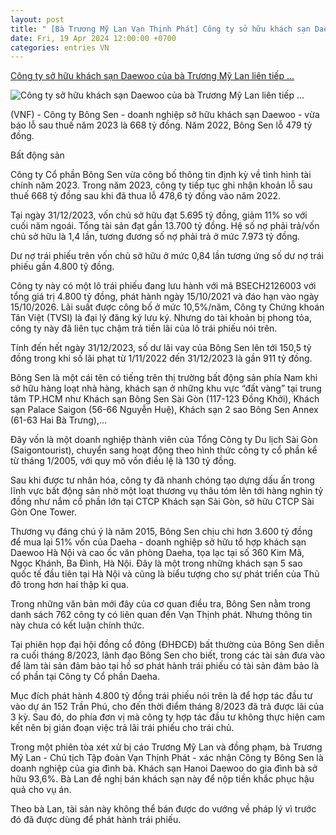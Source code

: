 ```yaml
---
layout: post
title: " [Bà Trương Mỹ Lan Vạn Thịnh Phát] Công ty sở hữu khách sạn Daewoo của bà Trương Mỹ Lan liên tiếp ..."
date: Fri, 19 Apr 2024 12:00:00 +0700
categories: entries VN
---
```

[Công ty sở hữu khách sạn Daewoo của bà Trương Mỹ Lan liên tiếp ...](https://vietnamfinance.vn/cong-ty-so-huu-khach-san-daewoo-cua-ba-truong-my-lan-lien-tiep-bao-lo-20180504224297745.htm)

![Công ty sở hữu khách sạn Daewoo của bà Trương Mỹ Lan liên tiếp ...](https://img.vietnamfinance.vn/webp-jpg/600x391/upload/news/vuphong/2024/4/19/khach-san-daewoo-hanoi.webp)

(VNF) - Công ty Bông Sen - doanh nghiệp sở hữu khách sạn Daewoo - vừa báo lỗ sau thuế năm 2023 là 668 tỷ đồng. Năm 2022, Bông Sen lỗ 479 tỷ đồng.

Bất động sản

Công ty Cổ phần Bông Sen vừa công bố thông tin định kỳ về tình hình tài chính năm 2023. Trong năm 2023, công ty tiếp tục ghi nhận khoản lỗ sau thuế 668 tỷ đồng sau khi đã thua lỗ 478,6 tỷ đồng vào năm 2022.

Tại ngày 31/12/2023, vốn chủ sở hữu đạt 5.695 tỷ đồng, giảm 11% so với cuối năm ngoái. Tổng tài sản đạt gần 13.700 tỷ đồng. Hệ số nợ phải trả/vốn chủ sở hữu là 1,4 lần, tương đương số nợ phải trả ở mức 7.973 tỷ đồng.

Dư nợ trái phiếu trên vốn chủ sở hữu ở mức 0,84 lần tương ứng số dư nợ trái phiếu gần 4.800 tỷ đồng.

Công ty này có một lô trái phiếu đang lưu hành với mã BSECH2126003 với tổng giá trị 4.800 tỷ đồng, phát hành ngày 15/10/2021 và đáo hạn vào ngày 15/10/2026. Lãi suất được công bố ở mức 10,5%/năm, Công ty Chứng khoán Tân Việt (TVSI) là đại lý đăng ký lưu ký. Nhưng do tài khoản bị phong tỏa, công ty này đã liên tục chậm trả tiền lãi của lô trái phiếu nói trên.

Tính đến hết ngày 31/12/2023, số dư lãi vay của Bông Sen lên tới 150,5 tỷ đồng trong khi số lãi phạt từ 1/11/2022 đến 31/12/2023 là gần 911 tỷ đồng.

Bông Sen là một cái tên có tiếng trên thị trường bất động sản phía Nam khi sở hữu hàng loạt nhà hàng, khách sạn ở những khu vực “đất vàng” tại trung tâm TP.HCM như Khách sạn Bông Sen Sài Gòn (117-123 Đồng Khởi), Khách sạn Palace Saigon (56-66 Nguyễn Huệ), Khách sạn 2 sao Bông Sen Annex (61-63 Hai Bà Trưng),…

Đây vốn là một doanh nghiệp thành viên của Tổng Công ty Du lịch Sài Gòn (Saigontourist), chuyển sang hoạt động theo hình thức công ty cổ phần kể từ tháng 1/2005, với quy mô vốn điều lệ là 130 tỷ đồng.

Sau khi được tư nhân hóa, công ty đã nhanh chóng tạo dựng dấu ấn trong lĩnh vực bất động sản nhờ một loạt thương vụ thâu tóm lên tới hàng nghìn tỷ đồng như nắm cổ phần lớn tại CTCP Khách sạn Sài Gòn, sở hữu CTCP Sài Gòn One Tower.

Thương vụ đáng chú ý là năm 2015, Bông Sen chịu chi hơn 3.600 tỷ đồng để mua lại 51% vốn của Daeha - doanh nghiệp sở hữu tổ hợp khách sạn Daewoo Hà Nội và cao ốc văn phòng Daeha, tọa lạc tại số 360 Kim Mã, Ngọc Khánh, Ba Đình, Hà Nội. Đây là một trong những khách sạn 5 sao quốc tế đầu tiên tại Hà Nội và cũng là biểu tượng cho sự phát triển của Thủ đô trong hơn hai thập kỉ qua.

Trong những văn bản mới đây của cơ quan điều tra, Bông Sen nằm trong danh sách 762 công ty có liên quan đến Vạn Thịnh phát. Nhưng thông tin này chưa có kết luận chính thức.

Tại phiên họp đại hội đồng cổ đông (ĐHĐCĐ) bất thường của Bông Sen diễn ra cuối tháng 8/2023, lãnh đạo Bông Sen cho biết, trong các tài sản đưa vào để làm tài sản đảm bảo tại hồ sơ phát hành trái phiếu có tài sản đảm bảo là cổ phần tại Công ty Cổ phần Daeha.

Mục đích phát hành 4.800 tỷ đồng trái phiếu nói trên là để hợp tác đầu tư vào dự án 152 Trần Phú, cho đến thời điểm tháng 8/2023 đã trả được lãi của 3 kỳ. Sau đó, do phía đơn vị mà công ty hợp tác đầu tư không thực hiện cam kết nên bị gián đoạn việc trả lãi trái phiếu cho trái chủ.

Trong một phiên tòa xét xử bị cáo Trương Mỹ Lan và đồng phạm, bà Trương Mỹ Lan - Chủ tịch Tập đoàn Vạn Thịnh Phát - xác nhận Công ty Bông Sen là doanh nghiệp của gia đình bà. Khách sạn Hanoi Daewoo do gia đình bà sở hữu 93,6%. Bà Lan đề nghị bán khách sạn này để nộp tiền khắc phục hậu quả cho vụ án.

Theo bà Lan, tài sản này không thể bán được do vướng về pháp lý vì trước đó đã được dùng để phát hành trái phiếu.


